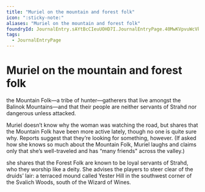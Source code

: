 ```yaml
---
title: "Muriel on the mountain and forest folk"
icon: ":sticky-note:"
aliases: "Muriel on the mountain and forest folk"
foundryId: JournalEntry.sAYtBcCIeuUOHD7I.JournalEntryPage.40MwKVpvuWcVkOoT
tags:
  - JournalEntryPage
---
```


# Muriel on the mountain and forest folk
the Mountain Folk—a tribe of hunter—gatherers that live amongst the Balinok Mountains—and that their people are neither servants of Strahd nor dangerous unless attacked. 

Muriel doesn’t know why the woman was watching the road, but shares that the Mountain Folk have been more active lately, though no one is quite sure why. Reports suggest that they’re looking for something, however. (If asked how she knows so much about the Mountain Folk, Muriel laughs and claims only that she’s well-traveled and has “many friends" across the valley.)

she shares that the Forest Folk are known to be loyal servants of Strahd, who they worship like a deity. She advises the players to steer clear of the druids’ lair: a terraced mound called Yester Hill in the southwest corner of the Svalich Woods, south of the Wizard of Wines.